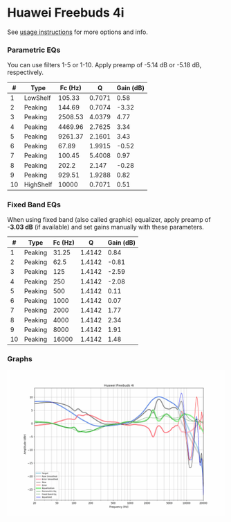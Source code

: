 # Huawei Freebuds 4i
See [usage instructions](https://github.com/jaakkopasanen/AutoEq#usage) for more options and info.

### Parametric EQs
You can use filters 1-5 or 1-10. Apply preamp of -5.14 dB or -5.18 dB, respectively.

|   # | Type      |   Fc (Hz) |      Q |   Gain (dB) |
|-----|-----------|-----------|--------|-------------|
|   1 | LowShelf  |    105.33 | 0.7071 |        0.58 |
|   2 | Peaking   |    144.69 | 0.7074 |       -3.32 |
|   3 | Peaking   |   2508.53 | 4.0379 |        4.77 |
|   4 | Peaking   |   4469.96 | 2.7625 |        3.34 |
|   5 | Peaking   |   9261.37 | 2.1601 |        3.43 |
|   6 | Peaking   |     67.89 | 1.9915 |       -0.52 |
|   7 | Peaking   |    100.45 | 5.4008 |        0.97 |
|   8 | Peaking   |    202.2  | 2.147  |       -0.28 |
|   9 | Peaking   |    929.51 | 1.9288 |        0.82 |
|  10 | HighShelf |  10000    | 0.7071 |        0.51 |

### Fixed Band EQs
When using fixed band (also called graphic) equalizer, apply preamp of **-3.03 dB** (if available) and set gains manually with these parameters.

|   # | Type    |   Fc (Hz) |      Q |   Gain (dB) |
|-----|---------|-----------|--------|-------------|
|   1 | Peaking |     31.25 | 1.4142 |        0.84 |
|   2 | Peaking |     62.5  | 1.4142 |       -0.81 |
|   3 | Peaking |    125    | 1.4142 |       -2.59 |
|   4 | Peaking |    250    | 1.4142 |       -2.08 |
|   5 | Peaking |    500    | 1.4142 |        0.11 |
|   6 | Peaking |   1000    | 1.4142 |        0.07 |
|   7 | Peaking |   2000    | 1.4142 |        1.77 |
|   8 | Peaking |   4000    | 1.4142 |        2.34 |
|   9 | Peaking |   8000    | 1.4142 |        1.91 |
|  10 | Peaking |  16000    | 1.4142 |        1.48 |

### Graphs
![](./Huawei%20Freebuds%204i.png)
